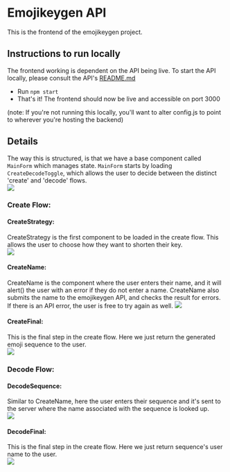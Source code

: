 # Emojikeygen API  

This is the frontend of the emojikeygen project. 

## Instructions to run locally  
The frontend working is dependent on the API being live. To start the API locally, please consult the API's [README.md](../../emojikeygen/README.md)  
- Run `npm start`
- That's it! The frontend should now be live and accessible on port 3000  

(note: If you're not running this locally, you'll want to alter config.js to point to wherever you're hosting the backend)
## Details  
The way this is structured, is that we have a base component called `MainForm` which manages state. `MainForm` starts by loading `CreateDecodeToggle`, which allows the user to decide between the distinct 'create' and 'decode' flows.   
![](https://i.imgur.com/3ehtyD3.png)
### Create Flow: 
#### CreateStrategy: 
CreateStrategy is the first component to be loaded in the create flow. This allows the user to choose how they want to shorten their key.  
![](https://i.imgur.com/GheRtfq.png)  
  
#### CreateName: 
CreateName is the component where the user enters their name, and it will alert() the user with an error if they do not enter a name. CreateName also submits the name to the emojikeygen API, and checks the result for errors. If there is an API error, the user is free to try again as well.
![](https://i.imgur.com/0svtMUI.png)  
  
#### CreateFinal:
This is the final step in the create flow. Here we just return the generated emoji sequence to the user.   
![](https://i.imgur.com/r2kfFiE.png)

### Decode Flow: 
#### DecodeSequence:
Similar to CreateName, here the user enters their sequence and it's sent to the server where the name associated with the sequence is looked up.  
![](https://i.imgur.com/8xX9lIu.png)

#### DecodeFinal:
This is the final step in the create flow. Here we just return sequence's user name to the user.   
![](https://i.imgur.com/4ILwv2s.png)


